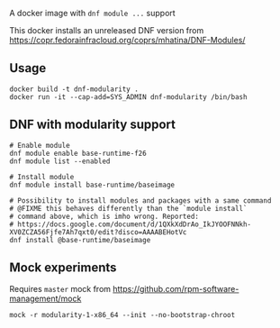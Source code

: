 A docker image with `dnf module ...` support

This docker installs an unreleased DNF version from <https://copr.fedorainfracloud.org/coprs/mhatina/DNF-Modules/>

## Usage

	docker build -t dnf-modularity .
	docker run -it --cap-add=SYS_ADMIN dnf-modularity /bin/bash

## DNF with modularity support

	# Enable module
	dnf module enable base-runtime-f26
	dnf module list --enabled

	# Install module
	dnf module install base-runtime/baseimage

    # Possibility to install modules and packages with a same command
	# @FIXME this behaves differently than the `module install`
	# command above, which is imho wrong. Reported:
	# https://docs.google.com/document/d/1QXkXdDrAo_IkJYOOFNNkh-XV0ZCZA56Fjfe7Ah7qxt0/edit?disco=AAAABEHotVc
	dnf install @base-runtime/baseimage

## Mock experiments

Requires `master` mock from <https://github.com/rpm-software-management/mock>

	mock -r modularity-1-x86_64 --init --no-bootstrap-chroot
